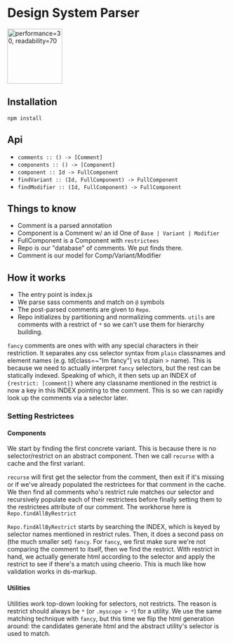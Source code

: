 # Design System Parser

<img src="https://portioncontrol.herokuapp.com/pie.png?size=250x250&performance=30&readabilty=70" alt="performance=30, readability=70" width=125 height=125 />

## Installation

`npm install`

## Api

  * `comments :: () -> [Comment]`
  * `components :: () -> [Component]`
  * `component :: Id -> FullComponent`
  * `findVariant :: (Id, FullComponent) -> FullComponent`
  * `findModifier :: (Id, FullComponent) -> FullComponent`

## Things to know
  * Comment is a parsed annotation
  * Component is a Comment w/ an id
    One of `Base | Variant | Modifier`
  * FullComponent is a Component with `restrictees`
  * Repo is our "database" of comments. We put finds there.
  * Comment is our model for Comp/Variant/Modifier

## How it works

  * The entry point is index.js
  * We parse sass comments and match on `@` symbols
  * The post-parsed comments are given to `Repo`.
  * Repo initializes by partitioning and normalizing comments. `utils` are comments with a restrict of `*` so we can't use them for hierarchy building.

  `fancy` comments are ones with with any special characters in their restriction. It separates any css selector syntax from `plain` classnames and element names (e.g. td[class=~"Im fancy"] vs td.plain > name). This is because we need to actually interpret `fancy` selectors, but the rest can be statically indexed. Speaking of which, it then sets up an INDEX of `{restrict: [comment]}` where any classname mentioned in the restrict is now a key in this INDEX pointing to the comment. This is so we can rapidly look up the comments via a selector later.

### Setting Restrictees

#### Components
We start by finding the first concrete variant. This is because there is no selector/restrict on an abstract component. Then we call `recurse` with a cache and the first variant.

`recurse` will first get the selector from the comment, then exit if it's missing or if we've already populated the restrictees for that comment in the cache. We then find all comments who's restrict rule matches our selector and recursively populate each of their restrictees before finally setting them to the restrictees attribute of our comment. The workhorse here is `Repo.findAllByRestrict`

`Repo.findAllByRestrict` starts by searching the INDEX, which is keyed by selector names mentioned in restrict rules. Then, it does a second pass on (the much smaller set) `fancy`. For `fancy`, we first make sure we're not comparing the comment to itself, then we find the restrict. With restrict in hand, we actually generate html according to the selector and apply the restrict to see if there's a match using cheerio. This is much like how validation works in ds-markup.


#### Utilities
Utilities work top-down looking for selectors, not restricts. The reason is restrict should always be `*` (or `.myscope > *`) for a utility. We use the same matching technique with `fancy`, but this time we flip the html generation around: the candidates generate html and the abstract utility's selector is used to match.


